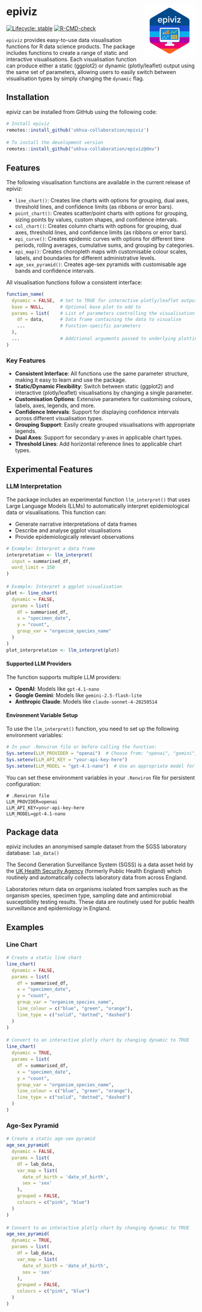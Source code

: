 # epiviz <img src="man/figures/logo.png" align="right" height="139" alt="" />

<!-- badges: start -->
[![Lifecycle: stable](https://img.shields.io/badge/lifecycle-stable-green.svg)](https://lifecycle.r-lib.org/articles/stages.html#stable)
[![R-CMD-check](https://github.com/ukhsa-collaboration/epiviz/actions/workflows/R-CMD-check.yaml/badge.svg?branch=main)](https://github.com/ukhsa-collaboration/epiviz/actions/workflows/R-CMD-check.yaml)
<!-- badges: end -->

`epiviz` provides easy-to-use data visualisation functions for R data science products. The package includes functions to create a range of static and interactive visualisations. Each visualisation function can produce either a static (ggplot2) or dynamic (plotly/leaflet) output using the same set of parameters, allowing users to easily switch between visualisation types by simply changing the `dynamic` flag.

## Installation

epiviz can be installed from GitHub using the following code:
```r
# Install epiviz
remotes::install_github('ukhsa-collaboration/epiviz')

# To install the development version
remotes::install_github("ukhsa-collaboration/epiviz@dev")
``` 

## Features

The following visualisation functions are available in the current release of epiviz:

- `line_chart()`: Creates line charts with options for grouping, dual axes, threshold lines, and confidence limits (as ribbons or error bars).
- `point_chart()`: Creates scatter/point charts with options for grouping, sizing points by values, custom shapes, and confidence intervals.
- `col_chart()`: Creates column charts with options for grouping, dual axes, threshold lines, and confidence limits (as ribbons or error bars).
- `epi_curve()`: Creates epidemic curves with options for different time periods, rolling averages, cumulative sums, and grouping by categories.
- `epi_map()`: Creates choropleth maps with customisable colour scales, labels, and boundaries for different administrative levels.
- `age_sex_pyramid()`: Creates age-sex pyramids with customisable age bands and confidence intervals.

All visualisation functions follow a consistent interface:

```r
function_name(
  dynamic = FALSE,  # Set to TRUE for interactive plotly/leaflet output
  base = NULL,      # Optional base plot to add to
  params = list(    # List of parameters controlling the visualisation
    df = data,      # Data frame containing the data to visualise
    ...             # Function-specific parameters
  ),
  ...               # Additional arguments passed to underlying plotting functions
)
```

### Key Features

- **Consistent Interface**: All functions use the same parameter structure, making it easy to learn and use the package.
- **Static/Dynamic Flexibility**: Switch between static (ggplot2) and interactive (plotly/leaflet) visualisations by changing a single parameter.
- **Customisation Options**: Extensive parameters for customising colours, labels, axes, legends, and more.
- **Confidence Intervals**: Support for displaying confidence intervals across different visualisation types.
- **Grouping Support**: Easily create grouped visualisations with appropriate legends.
- **Dual Axes**: Support for secondary y-axes in applicable chart types.
- **Threshold Lines**: Add horizontal reference lines to applicable chart types.

## Experimental Features

### LLM Interpretation

The package includes an experimental function `llm_interpret()` that uses Large Language Models (LLMs) to automatically interpret epidemiological data or visualisations. This function can:

- Generate narrative interpretations of data frames
- Describe and analyse ggplot visualisations
- Provide epidemiologically relevant observations

```r
# Example: Interpret a data frame
interpretation <- llm_interpret(
  input = summarised_df,
  word_limit = 150
)

# Example: Interpret a ggplot visualisation
plot <- line_chart(
  dynamic = FALSE,
  params = list(
    df = summarised_df,
    x = "specimen_date",
    y = "count",
    group_var = "organism_species_name"
  )
)
plot_interpretation <- llm_interpret(plot)
```

#### Supported LLM Providers

The function supports multiple LLM providers:

- **OpenAI**: Models like `gpt-4.1-nano`
- **Google Gemini**: Models like `gemini-2.5-flash-lite`
- **Anthropic Claude**: Models like `claude-sonnet-4-20250514`

#### Environment Variable Setup

To use the `llm_interpret()` function, you need to set up the following environment variables:

```r
# In your .Renviron file or before calling the function:
Sys.setenv(LLM_PROVIDER = "openai")  # Choose from: "openai", "gemini", "anthropic"
Sys.setenv(LLM_API_KEY = "your-api-key-here")
Sys.setenv(LLM_MODEL = "gpt-4.1-nano")  # Use an appropriate model for your chosen provider
```

You can set these environment variables in your `.Renviron` file for persistent configuration:

```
# .Renviron file
LLM_PROVIDER=openai
LLM_API_KEY=your-api-key-here
LLM_MODEL=gpt-4.1-nano
```

## Package data

epiviz includes an anonymised sample dataset from the SGSS laboratory database: `lab_data()`

The Second Generation Surveillance System (SGSS) is a data asset held by the [UK Health Security Agency](https://www.gov.uk/government/publications/securing-our-health-the-uk-health-security-agency/securing-our-health-the-uk-health-security-agency) (formerly Public Health England) which routinely and automatically collects laboratory data from across England.

Laboratories return data on organisms isolated from samples such as the organism species, specimen type, sampling date and antimicrobial susceptibility testing results. These data are routinely used for public health surveillance and epidemiology in England.

## Examples

### Line Chart
```r
# Create a static line chart
line_chart(
  dynamic = FALSE,
  params = list(
    df = summarised_df,
    x = "specimen_date",
    y = "count",
    group_var = "organism_species_name",
    line_colour = c("blue", "green", "orange"),
    line_type = c("solid", "dotted", "dashed")
  )
)

# Convert to an interactive plotly chart by changing dynamic to TRUE
line_chart(
  dynamic = TRUE,
  params = list(
    df = summarised_df,
    x = "specimen_date",
    y = "count",
    group_var = "organism_species_name",
    line_colour = c("blue", "green", "orange"),
    line_type = c("solid", "dotted", "dashed")
  )
)
```

### Age-Sex Pyramid
```r
# Create a static age-sex pyramid
age_sex_pyramid(
  dynamic = FALSE,
  params = list(
    df = lab_data,
    var_map = list(
      date_of_birth = 'date_of_birth',
      sex = 'sex'
    ),
    grouped = FALSE,
    colours = c("pink", "blue")
  )
)

# Convert to an interactive plotly chart by changing dynamic to TRUE
age_sex_pyramid(
  dynamic = TRUE,
  params = list(
    df = lab_data,
    var_map = list(
      date_of_birth = 'date_of_birth',
      sex = 'sex'
    ),
    grouped = FALSE,
    colours = c("pink", "blue")
  )
)
``` 